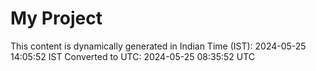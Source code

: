 # My Project

This content is dynamically generated in Indian Time (IST): 2024-05-25 14:05:52 IST
Converted to UTC: 2024-05-25 08:35:52 UTC
